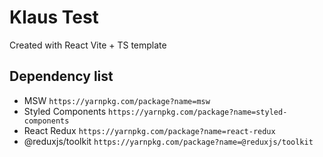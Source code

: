# Klaus Test

Created with React Vite + TS template

## Dependency list

- MSW `https://yarnpkg.com/package?name=msw`
- Styled Components `https://yarnpkg.com/package?name=styled-components`
- React Redux `https://yarnpkg.com/package?name=react-redux`
- @reduxjs/toolkit `https://yarnpkg.com/package?name=@reduxjs/toolkit`
